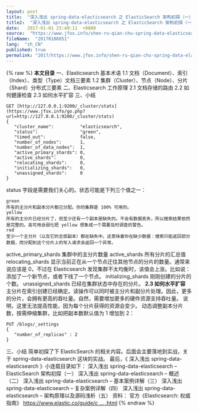 ```yaml
---
layout: post
title:  "深入浅出 spring-data-elasticsearch 之 ElasticSearch 架构初探（一）"
title2:  "深入浅出 spring-data-elasticsearch 之 ElasticSearch 架构初探（一）"
date:   2017-01-01 23:49:11  +0800
source:  "https://www.jfox.info/shen-ru-qian-chu-spring-data-elasticsearch-zhi-elasticsearch-jia-gou-chu-tan-yi.html"
fileName:  "20170100851"
lang:  "zh_CN"
published: true
permalink: "2017/https://www.jfox.info/shen-ru-qian-chu-spring-data-elasticsearch-zhi-elasticsearch-jia-gou-chu-tan-yi.html"
---
```

{% raw %}
**本文目录**
一、Elasticsearch 基本术语
1.1 文档（Document）、索引（Index）、类型（Type）文档三要素
1.2 集群（Cluster）、节点（Node）、分片（Shard）分布式三要素
二、Elasticsearch 工作原理
2.1 文档存储的路由
2.2 如何健康检查 2.3 如何水平扩容 三、小结

    GET [http://127.0.0.1:9200/_cluster/stats](https://www.jfox.info/go.php?url=http://127.0.0.1:9200/_cluster/stats) 
    {
       "cluster_name":          "elasticsearch",
       "status":                "green", 
       "timed_out":             false,
       "number_of_nodes":       1,
       "number_of_data_nodes":  1,
       "active_primary_shards": 0,
       "active_shards":         0,
       "relocating_shards":     0,
       "initializing_shards":   0,
       "unassigned_shards":     0
    }

status 字段是需要我们关心的。状态可能是下列三个值之一：

    green
    所有的主分片和副本分片都已分配。你的集群是 100% 可用的。
    yellow
    所有的主分片已经分片了，但至少还有一个副本是缺失的。不会有数据丢失，所以搜索结果依然是完整的。高可用会弱化把 yellow 想象成一个需要及时调查的警告。
    red
    至少一个主分片（以及它的全部副本）都在缺失中。这意味着你在缺少数据：搜索只能返回部分数据，而分配到这个分片上的写入请求会返回一个异常。
    

active_primary_shards 集群中的主分片数量
active_shards 所有分片的汇总值
relocating_shards 显示当前正在从一个节点迁往其他节点的分片的数量。通常来说应该是 0，不过在 Elasticsearch 发现集群不太均衡时，该值会上涨。比如说：添加了一个新节点，或者下线了一个节点。
initializing_shards 刚刚创建的分片的个数。
unassigned_shards 已经在集群状态中存在的分片。
**2.3 如何水平扩容**
主分片在索引创建已经确定。读操作可以同时被主分片和副分片处理。因此，更多的分片，会拥有更高的吞吐量。自然，需要增加更多的硬件资源支持吞吐量。
说明，这里无法提高性能，因为每个分片获得的资源会变少。
动态调整副本分片数，按需伸缩集群，比如把副本数默认值为 1 增加到 2：

    PUT /blogs/_settings
    {
       "number_of_replicas" : 2
    }

三、小结
简单初探了下 ElasticSearch 的相关内容。后面会主要落地到实战，关于 spring-data-elasticsearch 这块的实战。
最后，《 深入浅出 spring-data-elasticsearch 》小连载目录如下：
深入浅出 spring-data-elasticsearch – ElasticSearch 架构初探（一）
深入浅出 spring-data-elasticsearch – 概述（二）
深入浅出 spring-data-elasticsearch – 基本案例详解（三）
深入浅出 spring-data-elasticsearch – 复杂案例详解（四）
深入浅出 spring-data-elasticsearch – 架构原理以及源码浅析（五）
资料：
官方《Elasticsearch: 权威指南》
[https://www.elastic.co/guide/c … .html](https://www.jfox.info/go.php?url=https://www.elastic.co/guide/cn/elasticsearch/guide/current/index.html)
{% endraw %}